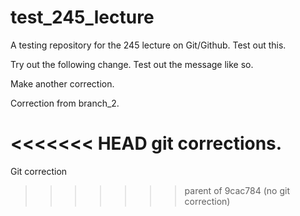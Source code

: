 # test_245_lecture
A testing repository for the 245 lecture on Git/Github. Test out this.

Try out the following change. Test out the message like so.

Make another correction.

Correction from branch_2.

<<<<<<< HEAD
git corrections.
=======
Git correction
>>>>>>> parent of 9cac784 (no git correction)

